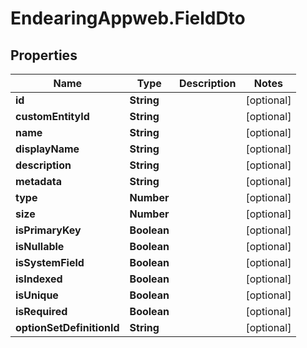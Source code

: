 # EndearingAppweb.FieldDto

## Properties
Name | Type | Description | Notes
------------ | ------------- | ------------- | -------------
**id** | **String** |  | [optional] 
**customEntityId** | **String** |  | [optional] 
**name** | **String** |  | [optional] 
**displayName** | **String** |  | [optional] 
**description** | **String** |  | [optional] 
**metadata** | **String** |  | [optional] 
**type** | **Number** |  | [optional] 
**size** | **Number** |  | [optional] 
**isPrimaryKey** | **Boolean** |  | [optional] 
**isNullable** | **Boolean** |  | [optional] 
**isSystemField** | **Boolean** |  | [optional] 
**isIndexed** | **Boolean** |  | [optional] 
**isUnique** | **Boolean** |  | [optional] 
**isRequired** | **Boolean** |  | [optional] 
**optionSetDefinitionId** | **String** |  | [optional] 
